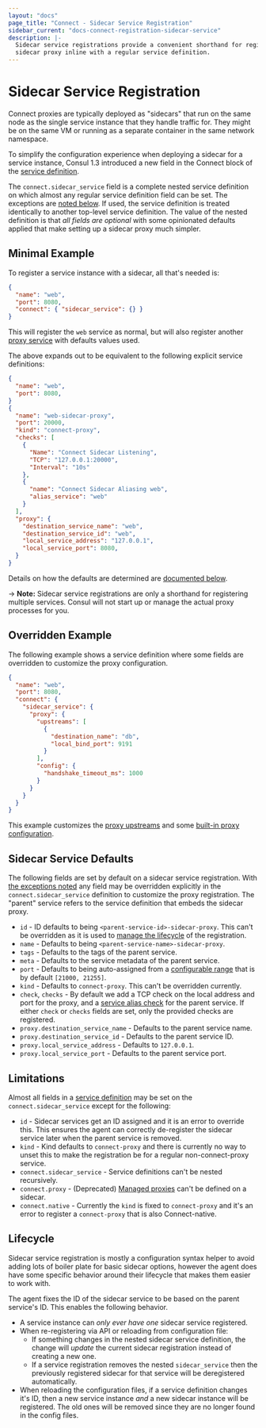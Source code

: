 ```yaml
---
layout: "docs"
page_title: "Connect - Sidecar Service Registration"
sidebar_current: "docs-connect-registration-sidecar-service"
description: |-
  Sidecar service registrations provide a convenient shorthand for registering a
  sidecar proxy inline with a regular service definition.
---
```


# Sidecar Service Registration

Connect proxies are typically deployed as "sidecars" that run on the same node
as the single service instance that they handle traffic for. They might be on
the same VM or running as a separate container in the same network namespace.

To simplify the configuration experience when deploying a sidecar for a service
instance, Consul 1.3 introduced a new field in the Connect block of the [service
definition](/docs/agent/services.html).

The `connect.sidecar_service` field is a complete nested service definition on
which almost any regular service definition field can be set. The exceptions are
[noted below](#limitations). If used, the service definition is treated
identically to another top-level service definition. The value of the nested
definition is that _all fields are optional_ with some opinionated defaults
applied that make setting up a sidecar proxy much simpler.

## Minimal Example

To register a service instance with a sidecar, all that's needed is:

```json
{
  "name": "web",
  "port": 8080,
  "connect": { "sidecar_service": {} }
}
```

This will register the `web` service as normal, but will also register another
[proxy service](/docs/connect/proxies.html) with defaults values used.

The above expands out to be equivalent to the following explicit service
definitions:

```json
{
  "name": "web",
  "port": 8080,
}
{
  "name": "web-sidecar-proxy",
  "port": 20000,
  "kind": "connect-proxy",
  "checks": [
    {
      "Name": "Connect Sidecar Listening",
      "TCP": "127.0.0.1:20000",
      "Interval": "10s"
    },
    {
      "name": "Connect Sidecar Aliasing web",
      "alias_service": "web"
    }
  ],
  "proxy": {
    "destination_service_name": "web",
    "destination_service_id": "web",
    "local_service_address": "127.0.0.1",
    "local_service_port": 8080,
  }
}
```

Details on how the defaults are determined are [documented
below](#sidecar-service-defaults).

-> **Note:** Sidecar service registrations are only a shorthand for registering
multiple services. Consul will not start up or manage the actual proxy processes
for you.

## Overridden Example

The following example shows a service definition where some fields are
overridden to customize the proxy configuration.

```json
{
  "name": "web",
  "port": 8080,
  "connect": {
    "sidecar_service": {
      "proxy": {
        "upstreams": [
          {
            "destination_name": "db",
            "local_bind_port": 9191
          }
        ],
        "config": {
          "handshake_timeout_ms": 1000
        }
      }
    }
  }
}
```

This example customizes the [proxy
upstreams](/docs/connect/registration/service-registration.html#upstream-configuration-reference)
and some [built-in proxy
configuration](/docs/connect/proxies/built-in.html).

## Sidecar Service Defaults

The following fields are set by default on a sidecar service registration. With
[the exceptions noted](#limitations) any field may be overridden explicitly in
the `connect.sidecar_service` definition to customize the proxy registration.
The "parent" service refers to the service definition that embeds the sidecar
proxy.

 - `id` - ID defaults to being `<parent-service-id>-sidecar-proxy`. This can't
   be overridden as it is used to [manage the lifecycle](#lifecycle) of the
   registration.
 - `name` - Defaults to being `<parent-service-name>-sidecar-proxy`.
 - `tags` - Defaults to the tags of the parent service.
 - `meta` - Defaults to the service metadata of the parent service.
 - `port` - Defaults to being auto-assigned from a [configurable
   range](/docs/agent/options.html#sidecar_min_port) that is
   by default `[21000, 21255]`.
 - `kind` - Defaults to `connect-proxy`. This can't be overridden currently.
 - `check`, `checks` - By default we add a TCP check on the local address and
   port for the proxy, and a [service alias
   check](/docs/agent/checks.html#alias) for the parent service. If either
   `check` or `checks` fields are set, only the provided checks are registered.
 - `proxy.destination_service_name` - Defaults to the parent service name.
 - `proxy.destination_service_id` - Defaults to the parent service ID.
 - `proxy.local_service_address` - Defaults to `127.0.0.1`.
 - `proxy.local_service_port` - Defaults to the parent service port.

## Limitations

Almost all fields in a [service definition](/docs/agent/services.html) may be
set on the `connect.sidecar_service` except for the following:

 - `id` - Sidecar services get an ID assigned and it is an error to override
   this. This ensures the agent can correctly de-register the sidecar service
   later when the parent service is removed.
 - `kind` - Kind defaults to `connect-proxy` and there is currently no way to
   unset this to make the registration be for a regular non-connect-proxy
   service.
 - `connect.sidecar_service` - Service definitions can't be nested recursively.
 - `connect.proxy` - (Deprecated) [Managed
   proxies](/docs/connect/proxies/managed-deprecated.html) can't be defined on a
   sidecar.
 - `connect.native` - Currently the `kind` is fixed to `connect-proxy` and it's
   an error to register a `connect-proxy` that is also Connect-native.

## Lifecycle

Sidecar service registration is mostly a configuration syntax helper to avoid
adding lots of boiler plate for basic sidecar options, however the agent does
have some specific behavior around their lifecycle that makes them easier to
work with.

The agent fixes the ID of the sidecar service to be based on the parent
service's ID. This enables the following behavior.

 - A service instance can _only ever have one_ sidecar service registered.
 - When re-registering via API or reloading from configuration file:
   - If something changes in the nested sidecar service definition, the change
     will _update_ the current sidecar registration instead of creating a new
     one.
   - If a service registration removes the nested `sidecar_service` then the
     previously registered sidecar for that service will be deregistered
     automatically.
 - When reloading the configuration files, if a service definition changes it's
   ID, then a new service instance _and_ a new sidecar instance will be
   registered. The old ones will be removed since they are no longer found in
   the config files.
